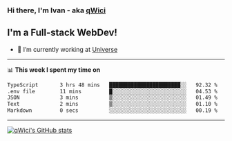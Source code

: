 ### Hi there, I'm Ivan - aka [qWici][website]

## I'm a Full-stack WebDev!
- 🔭 I’m currently working at [Universe][universe]

---

📊 **This week I spent my time on**
<!--START_SECTION:waka-->

```txt
TypeScript       3 hrs 48 mins   ███████████████████████░░   92.32 %
.env file        11 mins         █░░░░░░░░░░░░░░░░░░░░░░░░   04.53 %
JSON             3 mins          ▒░░░░░░░░░░░░░░░░░░░░░░░░   01.49 %
Text             2 mins          ▒░░░░░░░░░░░░░░░░░░░░░░░░   01.10 %
Markdown         0 secs          ░░░░░░░░░░░░░░░░░░░░░░░░░   00.19 %
```

<!--END_SECTION:waka-->

---

[![qWici's GitHub stats](https://github-readme-stats.vercel.app/api?username=qWici)](https://github.com/qWici/github-readme-stats)

[website]: https://devkucher.com
[twitter]: https://twitter.com/KucherDev
[linkedin]: https://www.linkedin.com/in/ivankucher
[universe]: https://universeapps.limited
